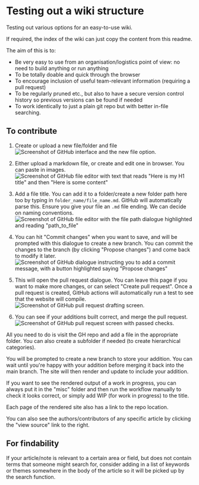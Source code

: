 # Testing out a wiki structure

Testing out various options for an easy-to-use wiki.

If required, the index of the wiki can just copy the content from this readme.

The aim of this is to:

- Be very easy to use from an organisation/logistics point of view: no need to build anything or run anything
- To be totally doable and quick through the browser
- To encourage inclusion of useful team-relevant information (requiring a pull request)
- To be regularly pruned etc., but also to have a secure version control history so previous versions can be found if needed
- To work identically to just a plain git repo but with better in-file searching.

## To contribute

1. Create or upload a new file/folder and file
  ![Screenshot of GitHub interface and the new file option.](https://github.com/user-attachments/assets/3761d7cb-eb42-406e-a17c-0d5813f7519c)


2. Either upload a markdown file, or create and edit one in browser. You can paste in images.
  ![Screenshot of GitHub file editor with text that reads "Here is my H1 title" and then "Here is some content"](https://github.com/user-attachments/assets/074ed78f-462d-42ec-adc7-256e8e6521ca)


3. Add a file title. You can add it to a folder/create a new folder path here too by typing in `folder_name/file_name.md`. GitHub will automatically parse this. Ensure you give your file an `.md` file ending. We can decide on naming conventions.
   ![Screenshot of GitHub file editor with the file path dialogue highlighted and reading "path_to_file"](https://github.com/user-attachments/assets/028fe400-1487-4c9c-8cac-4f56e2bd5738)


4. You can hit "Commit changes" when you want to save, and will be prompted with this dialogue to create a new branch. You can commit the changes to the branch (by clicking "Propose changes") and come back to modify it later.
   ![Screenshot of GitHub dialogue instructing you to add a commit message, with a button highlighted saying "Propose changes"](https://github.com/user-attachments/assets/64b72356-86ea-4d96-917c-a0497369d276)


5. This will open the pull request dialogue. You can leave this page if you want to make more changes, or can select "Create pull request". Once a pull request is created, GitHub actions will automatically run a test to see that the website will compile.
  ![Screenshot of GitHub pull request drafting screen.](https://github.com/user-attachments/assets/05ab5e51-7b52-4d7f-987e-8f7a2501083a)

6. You can see if your additions built correct, and merge the pull request.
  ![Screenshot of GitHub pull request screen with passed checks.](https://github.com/user-attachments/assets/c072cbc7-af5f-43d2-8dab-f9d2f9e8147e)




All you need to do is visit the GH repo and add a file in the appropriate folder. You can also create a subfolder if needed (to create hierarchical categories).

You will be prompted to create a new branch to store your addition. You can wait until you're happy with your addition before merging it back into the main branch. The site will then render and update to include your addition.

If you want to see the rendered output of a work in progress, you can always put it in the "misc" folder and then run the workflow manually to check it looks correct, or simply add WIP (for work in progress) to the title.

Each page of the rendered site also has a link to the repo location.

You can also see the authors/contributors of any specific article by clicking the "view source" link to the right.

## For findability

If your article/note is relevant to a certain area or field, but does not contain terms that someone might search for, consider adding in a list of keywords or themes somewhere in the body of the article so it will be picked up by the search function.
